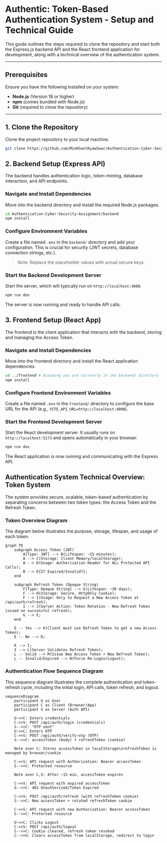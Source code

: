 # Authentic: Token-Based Authentication System - Setup and Technical Guide

This guide outlines the steps required to clone the repository and start both the Express.js backend API and the React frontend application for development, along with a technical overview of the authentication system.

---

## Prerequisites

Ensure you have the following installed on your system:

- **Node.js** (Version 18 or higher)
- **npm** (comes bundled with Node.js)
- **Git** (required to clone the repository)

---

## 1. Clone the Repository

Clone the project repository to your local machine.

```bash
git clone https://github.com/MinKhantKyawSwar/Authentication-Cyber-Security-Assignment.git
```

## 2. Backend Setup (Express API)

The backend handles authentication logic, token minting, database interaction, and API endpoints.

### Navigate and Install Dependencies

Move into the backend directory and install the required Node.js packages.

```bash
cd Authentication-Cyber-Security-Assignment/backend
npm install
```

### Configure Environment Variables

Create a file named `.env` in the `backend/` directory and add your configuration. This is crucial for security (JWT secrets, database connection strings, etc.).

> Note: Replace the placeholder values with actual secure keys.

### Start the Backend Development Server

Start the server, which will typically run on `http://localhost:4000`.

```bash
npm run dev
```

The server is now running and ready to handle API calls.

## 3. Frontend Setup (React App)

The frontend is the client application that interacts with the backend, storing and managing the Access Token.

### Navigate and Install Dependencies

Move into the frontend directory and install the React application dependencies.

```bash
cd ../frontend # Assuming you are currently in the backend/ directory
npm install
```

### Configure Frontend Environment Variables

Create a file named `.env` in the `frontend/` directory to configure the base URL for the API (e.g., `VITE_API_URL=http://localhost:4000`).

### Start the Frontend Development Server

Start the React development server. It usually runs on `http://localhost:5173` and opens automatically in your browser.

```bash
npm run dev
```

The React application is now running and communicating with the Express API.

## Authentication System Technical Overview: Token System

The system provides secure, scalable, token-based authentication by separating concerns between two token types: the Access Token and the Refresh Token.

### Token Overview Diagram

The diagram below illustrates the purpose, storage, lifespan, and usage of each token.

```mermaid
graph TD
    subgraph Access Token (JWT)
        A[Type: JWT] --> B(Lifespan: ~15 minutes);
        A --> C(Storage: Client Memory/localStorage);
        A --> D(Usage: Authorization Header for ALL Protected API Calls);
        B --> E{If Expired/Invalid?};
    end

    subgraph Refresh Token (Opaque String)
        F[Type: Opaque String] --> G(Lifespan: ~30 days);
        F --> H(Storage: Secure, HttpOnly Cookie);
        F --> I(Usage: Only to Request a New Access Token at /api/auth/refresh);
        I --> J(Server Action: Token Rotation - New Refresh Token issued on successful refresh);
        G --> E;
    end

    E -- Yes --> K(Client must use Refresh Token to get a new Access Token);
    E -- No --> D;

    K --> I;
    I --> L(Server Validates Refresh Token);
    L -- Valid --> M(Issue New Access Token + New Refresh Token);
    L -- Invalid/Expired --> N(Force Re-Login/Logout);
```

### Authentication Flow Sequence Diagram

This sequence diagram illustrates the complete authentication and token-refresh cycle, including the initial login, API calls, token refresh, and logout.

```mermaid
sequenceDiagram
    participant U as User
    participant C as Client (Browser/App)
    participant S as Server (Auth API)

    U->>C: Enters credentials
    C->>S: POST /api/auth/login (credentials)
    S-->>C: "OTP sent"
    U->>C: Enters OTP
    C->>S: POST /api/auth/verify-otp (OTP)
    S-->>C: accessToken (body) + refreshToken (cookie)

    Note over C: Stores accessToken in localStorage\nrefreshToken is managed by browser/cookie

    C->>S: API request with Authorization: Bearer accessToken
    S-->>C: Protected resource

    Note over C,S: After ~15 min, accessToken expires

    C->>S: API request with expired accessToken
    S-->>C: 401 Unauthorized/Token Expired

    C->>S: POST /api/auth/refresh (with refreshToken cookie)
    S-->>C: New accessToken + rotated refreshToken cookie

    C->>S: API request with new Authorization: Bearer accessToken
    S-->>C: Protected resource

    U->>C: Clicks Logout
    C->>S: POST /api/auth/logout
    S-->>C: Cookie cleared, refresh token revoked
    C-->>U: Clears accessToken from localStorage, redirect to login
```
